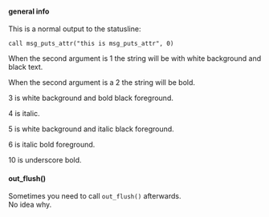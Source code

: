 #### general info

This is a normal output to the statusline:
```
call msg_puts_attr("this is msg_puts_attr", 0)
```

When the second argument is 1 the string will be with white background and \
black text.

When the second argument is a 2 the string will be bold.

3 is white background and bold black foreground.

4 is italic.

5 is white background and italic black foreground.

6 is italic bold foreground.

10 is underscore bold.

#### out_flush()

Sometimes you need to call `out_flush()` afterwards.\
No idea why.
